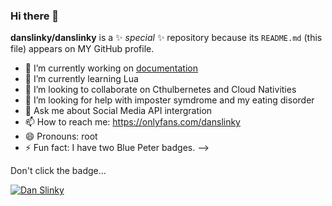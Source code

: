 ### Hi there 👋

**danslinky/danslinky** is a ✨ _special_ ✨ repository because its `README.md` (this file) appears on MY GitHub profile.

- 🔭 I’m currently working on [documentation](https://rtfm.danslinky.co.uk/)
- 🌱 I’m currently learning Lua
- 👯 I’m looking to collaborate on Cthulbernetes and Cloud Nativities 
- 🤔 I’m looking for help with imposter symdrome and my eating disorder
- 💬 Ask me about Social Media API intergration
- 📫 How to reach me: https://onlyfans.com/danslinky
- 😄 Pronouns: root
- ⚡ Fun fact: I have two Blue Peter badges. 
-->

Don't click the badge...

<!-- Cthulbernetes -->
<!--
[![Dan Slinky](https://rtfm.danslinky.co.uk/favicon.png)](https://www.youtube.com/embed/2fJZ71czfe0?si=qsX5VbjI69EZ_BqK)
-->

<!-- tuxminator -->
[![Dan Slinky](https://rtfm.danslinky.co.uk/favicon.png)](https://youtu.be/Loobd5gawL0?si=UwoycG-JCpdt2hqE)


